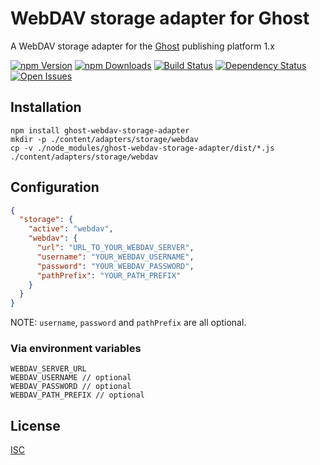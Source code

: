 # WebDAV storage adapter for Ghost

A WebDAV storage adapter for the [Ghost](https://ghost.org/) publishing platform 1.x

[![npm Version][npm-image]][npm-url] [![npm Downloads][downloads-image]][downloads-url] [![Build Status][travis-image]][travis-url] [![Dependency Status][david-image]][david-url] [![Open Issues][issues-image]][issues-url]


## Installation

```shell
npm install ghost-webdav-storage-adapter
mkdir -p ./content/adapters/storage/webdav
cp -v ./node_modules/ghost-webdav-storage-adapter/dist/*.js ./content/adapters/storage/webdav

``````

## Configuration

```json
{
  "storage": {
    "active": "webdav",
    "webdav": {
      "url": "URL_TO_YOUR_WEBDAV_SERVER",
      "username": "YOUR_WEBDAV_USERNAME",
      "password": "YOUR_WEBDAV_PASSWORD",
      "pathPrefix": "YOUR_PATH_PREFIX"
    }
  }
}
```

NOTE: `username`, `password` and `pathPrefix` are all optional.

### Via environment variables

```
WEBDAV_SERVER_URL
WEBDAV_USERNAME // optional
WEBDAV_PASSWORD // optional
WEBDAV_PATH_PREFIX // optional
```

## License

[ISC](./LICENSE.md)

[npm-image]: http://img.shields.io/npm/v/ghost-webdav-storage-adapter.svg
[npm-url]: http://npm.im/ghost-webdav-storage-adapter
[downloads-image]: http://img.shields.io/npm/dm/ghost-webdav-storage-adapter.svg
[downloads-url]: http://npm.im/ghost-webdav-storage-adapter
[travis-image]: https://secure.travis-ci.org/bartt/ghost-webdav-storage-adapter.png
[travis-url]: http://travis-ci.org/bartt/ghost-webdav-storage-adapter
[david-image]: https://david-dm.org/bartt/ghost-webdav-storage-adapter.png
[david-url]: https://david-dm.org/bartt/ghost-webdav-storage-adapter
[issues-image]: http://img.shields.io/github/issues/bartt/ghost-webdav-storage-adapter.svg
[issues-url]: https://github.com/bartt/ghost-webdav-storage-adapter/issues
